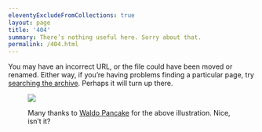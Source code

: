 ```yaml
---
eleventyExcludeFromCollections: true
layout: page
title: '404'
summary: There’s nothing useful here. Sorry about that.
permalink: /404.html
---
```

You may have an incorrect URL, or the file could have been moved or renamed. Either way, if you’re having problems finding a particular page, try [searching the archive](/archive). Perhaps it will turn up there.

<figure class="align-bleed">
  <object data="/404/image.svg" type="image/svg+xml">
    <img src="/404/image.svg">
  </object>
  <figcaption>
    <p>Many thanks to <a href="http://www.waldopancake.com">Waldo Pancake</a> for the above illustration. Nice, isn’t it?</p>
  </figcaption>
</figure>
